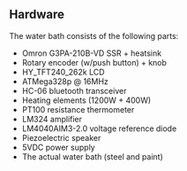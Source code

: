 ## Hardware

The water bath consists of the following parts:
- Omron G3PA-210B-VD SSR + heatsink
- Rotary encoder (w/push button) + knob
- HY_TFT240_262k LCD
- ATMega328p @ 16MHz
- HC-06 bluetooth transceiver
- Heating elements (1200W + 400W)
- PT100 resistance thermometer
- LM324 amplifier
- LM4040AIM3-2.0 voltage reference diode
- Piezoelectric speaker
- 5VDC power supply
- The actual water bath (steel and paint)
